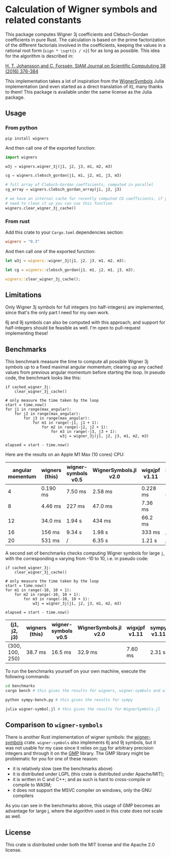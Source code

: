 # Calculation of Wigner symbols and related constants

This package computes Wigner 3j coefficients and Clebsch-Gordan coefficients in
pure Rust. The calculation is based on the prime factorization of the different
factorials involved in the coefficients, keeping the values in a rational root
form (`sign * \sqrt{s / n}`) for as long as possible. This idea for the
algorithm is described in:

[H. T. Johansson and C. Forssén, SIAM Journal on Scientific Compututing 38 (2016) 376-384](https://doi.org/10.1137/15M1021908)

This implementation takes a lot of inspiration from the
[WignerSymbols](https://github.com/Jutho/WignerSymbols.jl/) Julia implementation
(and even started as a direct translation of it), many thanks to them! This
package is available under the same license as the Julia package.

## Usage

### From python

```
pip install wigners
```

And then call one of the exported function:

```py
import wigners

w3j = wigners.wigner_3j(j1, j2, j3, m1, m2, m3)

cg = wigners.clebsch_gordan(j1, m1, j2, m1, j3, m3)

# full array of Clebsch-Gordan coefficients, computed in parallel
cg_array = wigners.clebsch_gordan_array(ji, j2, j3)

# we have an internal cache for recently computed CG coefficients, if you
# need to clean it up you can use this function
wigners.clear_wigner_3j_cache()
```

### From rust

Add this crate to your `Cargo.toml` dependencies section:

```toml
wigners = "0.3"
```

And then call one of the exported function:

```rust
let w3j = wigners::wigner_3j(j1, j2, j3, m1, m2, m3);

let cg = wigners::clebsch_gordan(j1, m1, j2, m1, j3, m3);

wigners::clear_wigner_3j_cache();
```

## Limitations

Only Wigner 3j symbols for full integers (no half-integers) are implemented,
since that's the only part I need for my own work.

6j and 9j symbols can also be computed with this approach; and support for
half-integers should be feasible as well. I'm open to pull-request implementing
these!

## Benchmarks

This benchmark measure the time to compute all possible Wigner 3j symbols up to
a fixed maximal angular momentum; clearing up any cached values from previous
angular momentum before starting the loop. In pseudo code, the benchmark looks
like this:

```
if cached_wigner_3j:
    clear_wigner_3j_cache()

# only measure the time taken by the loop
start = time.now()
for j1 in range(max_angular):
    for j2 in range(max_angular):
        for j3 in range(max_angular):
            for m1 in range(-j1, j1 + 1):
                for m2 in range(-j2, j2 + 1):
                    for m3 in range(-j3, j3 + 1):
                        w3j = wigner_3j(j1, j2, j3, m1, m2, m3)

elapsed = start - time.now()
```

Here are the results on an Apple M1 Max (10 cores) CPU:

| angular momentum | wigners (this) | wigner-symbols v0.5 | WignerSymbols.jl v2.0 | wigxjpf v1.11 | sympy v1.11 |
|------------------|----------------|---------------------|-----------------------|---------------|-------------|
| 4                | 0.190 ms       | 7.50 ms             | 2.58 ms               | 0.228 ms      | 28.7 ms     |
| 8                | 4.46 ms        | 227 ms              | 47.0 ms               | 7.36 ms       | 1.36 s      |
| 12               | 34.0 ms        | 1.94 s              | 434 ms                | 66.2 ms       | 23.1 s      |
| 16               | 156 ms         | 9.34 s              | 1.98 s                | 333 ms        |    /        |
| 20               | 531 ms         |   /                 | 6.35 s                | 1.21 s        |    /        |


A second set of benchmarks checks computing Wigner symbols for large `j`, with the
corresponding `m` varying from -10 to 10, i.e. in pseudo code:

```
if cached_wigner_3j:
    clear_wigner_3j_cache()

# only measure the time taken by the loop
start = time.now()
for m1 in range(-10, 10 + 1):
    for m2 in range(-10, 10 + 1):
        for m3 in range(-10, 10 + 1):
            w3j = wigner_3j(j1, j2, j3, m1, m2, m3)

elapsed = start - time.now()
```


| (j1, j2, j3)     | wigners (this) | wigner-symbols v0.5 | WignerSymbols.jl v2.0 | wigxjpf v1.11 | sympy v1.11 |
|------------------|----------------|---------------------|-----------------------|---------------|-------------|
| (300, 100, 250)  | 38.7 ms        | 16.5 ms             | 32.9 ms               | 7.60 ms       | 2.31 s      |

To run the benchmarks yourself on your own machine, execute the following commands:

```bash
cd benchmarks
cargo bench # this gives the results for wigners, wigner-symbols and wigxjpf

python sympy-bench.py # this gives the results for sympy

julia wigner-symbol.jl # this gives the results for WignerSymbols.jl
```

## Comparison to `wigner-symbols`

There is another Rust implementation of wigner symbols: the
[wigner-symbols](https://github.com/Rufflewind/wigner-symbols-rs) crate.
`wigner-symbols` also implements 6j and 9j symbols, but it was not usable for my
case since it relies on [rug](https://crates.io/crates/rug) for arbitrary
precision integers and through it on the [GMP](https://gmplib.org/) library. The
GMP library might be problematic for you for one of these reason:
- it is relatively slow (see the benchmarks above)
- it is distributed under LGPL (this crate is distributed under Apache/MIT);
- it is written in C and C++; and as such is hard to cross-compile or compile to WASM;
- it does not support the MSVC compiler on windows, only the GNU compilers

As you can see in the benchmarks above, this usage of GMP becomes an advantage
for large j, where the algorithm used in this crate does not scale as well.

## License

This crate is distributed under both the MIT license and the Apache 2.0 license.
